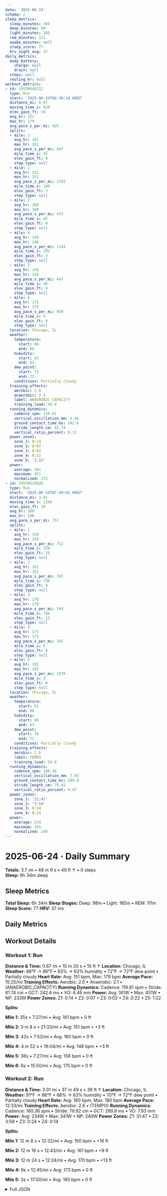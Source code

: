 ```yaml
---
date: '2025-06-24'
schema: 2
sleep_metrics:
  sleep_minutes: 394
  deep_minutes: 98
  light_minutes: 185
  rem_minutes: 111
  awake_minutes: null
  sleep_score: 77
  hrv_night_avg: 37
daily_metrics:
  body_battery:
    charge: null
    drain: null
  steps: null
  resting_hr: null
workout_metrics:
- id: 19530646212
  type: Run
  start: '2025-06-24T08:30:18.000Z'
  distance_mi: 0.67
  moving_time_s: 620
  elev_gain_ft: 10
  avg_hr: 151
  max_hr: 179
  avg_pace_s_per_mi: 925
  splits:
  - mile: 1
    avg_hr: 161
    max_hr: 161
    avg_pace_s_per_mi: 447
    mile_time_s: 35
    elev_gain_ft: 0
    step_type: null
  - mile: 2
    avg_hr: 151
    max_hr: 151
    avg_pace_s_per_mi: 1293
    mile_time_s: 188
    elev_gain_ft: 3
    step_type: null
  - mile: 3
    avg_hr: 160
    max_hr: 160
    avg_pace_s_per_mi: 473
    mile_time_s: 42
    elev_gain_ft: 0
    step_type: null
  - mile: 4
    avg_hr: 148
    max_hr: 148
    avg_pace_s_per_mi: 1144
    mile_time_s: 292
    elev_gain_ft: 3
    step_type: null
  - mile: 5
    avg_hr: 156
    max_hr: 156
    avg_pace_s_per_mi: 447
    mile_time_s: 36
    elev_gain_ft: 0
    step_type: null
  - mile: 6
    avg_hr: 175
    max_hr: 175
    avg_pace_s_per_mi: 950
    mile_time_s: 6
    elev_gain_ft: 0
    step_type: null
  location: Chicago, IL
  weather:
    temperature:
      start: 86
      end: 86
    humidity:
      start: 63
      end: 63
    dew_point:
      start: 72
      end: 72
    conditions: Partially cloudy
  training_effects:
    aerobic: 2.0
    anaerobic: 2.1
    label: ANAEROBIC_CAPACITY
    training_load: 56.9
  running_dynamics:
    cadence_spm: 119.81
    vertical_oscillation_mm: 6.46
    ground_contact_time_ms: 242.6
    stride_length_cm: 81.74
    vertical_ratio_percent: 8.13
  power_zones:
    zone_1: 0:14
    zone_2: 0:07
    zone_3: 0:02
    zone_4: 0:22
    zone_5: '1:22'
  power:
    average: 161
    maximum: 451
    normalized: 233
- id: 19530535026
  type: Run
  start: '2025-06-24T07:49:02.000Z'
  distance_mi: 3.01
  moving_time_s: 2269
  elev_gain_ft: 39
  avg_hr: 160
  max_hr: 180
  avg_pace_s_per_mi: 753
  splits:
  - mile: 1
    avg_hr: 150
    max_hr: 150
    avg_pace_s_per_mi: 752
    mile_time_s: 728
    elev_gain_ft: 16
    step_type: null
  - mile: 2
    avg_hr: 161
    max_hr: 161
    avg_pace_s_per_mi: 763
    mile_time_s: 739
    elev_gain_ft: 9
    step_type: null
  - mile: 3
    avg_hr: 170
    max_hr: 170
    avg_pace_s_per_mi: 744
    mile_time_s: 744
    elev_gain_ft: 13
    step_type: null
  - mile: 4
    avg_hr: 173
    max_hr: 173
    avg_pace_s_per_mi: 765
    mile_time_s: 6
    elev_gain_ft: 0
    step_type: null
  - mile: 5
    avg_hr: 165
    max_hr: 165
    avg_pace_s_per_mi: 1070
    mile_time_s: 3
    elev_gain_ft: 0
    step_type: null
  location: Chicago, IL
  weather:
    temperature:
      start: 81
      end: 86
    humidity:
      start: 68
      end: 63
    dew_point:
      start: 70
      end: 72
    conditions: Partially cloudy
  training_effects:
    aerobic: 2.6
    label: TEMPO
    training_load: 54.8
  running_dynamics:
    cadence_spm: 160.36
    vertical_oscillation_mm: 7.93
    ground_contact_time_ms: 289.8
    stride_length_cm: 79.92
    vertical_ratio_percent: 9.97
  power_zones:
    zone_1: '31:47'
    zone_2: '3:59'
    zone_3: 0:24
    zone_4: 0:14
  power:
    average: 234
    maximum: 341
    normalized: 240
---
```

# 2025-06-24 · Daily Summary
**Totals:** 3.7 mi • 48 m 9 s • 49 ft ↑ • 0 steps  
**Sleep:** 6h 34m sleep

## Sleep Metrics
**Total Sleep:** 6h 34m
**Sleep Stages:** Deep: 98m • Light: 185m • REM: 111m
**Sleep Score:** 77
**HRV:** 37 ms

## Daily Metrics

## Workout Details
### Workout 1: Run
**Distance & Time:** 0.67 mi • 10 m 20 s • 10 ft ↑
**Location:** Chicago, IL
**Weather:** 86°F → 86°F • 63% → 63% humidity • 72°F → 72°F dew point • Partially cloudy
**Heart Rate:** Avg: 151 bpm, Max: 179 bpm
**Average Pace:** 15:25/mi
**Training Effects:** Aerobic: 2.0 • Anaerobic: 2.1 • (ANAEROBIC_CAPACITY)
**Running Dynamics:** Cadence: 119.81 spm • Stride: 81.74 cm • GCT: 242.6 ms • VO: 6.46 mm
**Power:** Avg: 161W • Max: 451W • NP: 233W
**Power Zones:** Z1: 0:14 • Z2: 0:07 • Z3: 0:02 • Z4: 0:22 • Z5: 1:22

**Splits:**

**Mile 1:** 35s • 7:27/mi • Avg: 161 bpm • 0 ft

**Mile 2:** 3 m 8 s • 21:33/mi • Avg: 151 bpm • +3 ft

**Mile 3:** 42s • 7:53/mi • Avg: 160 bpm • 0 ft

**Mile 4:** 4 m 52 s • 19:04/mi • Avg: 148 bpm • +3 ft

**Mile 5:** 36s • 7:27/mi • Avg: 156 bpm • 0 ft

**Mile 6:** 6s • 15:50/mi • Avg: 175 bpm • 0 ft


### Workout 2: Run
**Distance & Time:** 3.01 mi • 37 m 49 s • 39 ft ↑
**Location:** Chicago, IL
**Weather:** 81°F → 86°F • 68% → 63% humidity • 70°F → 72°F dew point • Partially cloudy
**Heart Rate:** Avg: 160 bpm, Max: 180 bpm
**Average Pace:** 12:33/mi
**Training Effects:** Aerobic: 2.6 • (TEMPO)
**Running Dynamics:** Cadence: 160.36 spm • Stride: 79.92 cm • GCT: 289.8 ms • VO: 7.93 mm
**Power:** Avg: 234W • Max: 341W • NP: 240W
**Power Zones:** Z1: 31:47 • Z2: 3:59 • Z3: 0:24 • Z4: 0:14

**Splits:**

**Mile 1:** 12 m 8 s • 12:32/mi • Avg: 150 bpm • +16 ft

**Mile 2:** 12 m 19 s • 12:43/mi • Avg: 161 bpm • +9 ft

**Mile 3:** 12 m 24 s • 12:24/mi • Avg: 170 bpm • +13 ft

**Mile 4:** 6s • 12:45/mi • Avg: 173 bpm • 0 ft

**Mile 5:** 3s • 17:50/mi • Avg: 165 bpm • 0 ft



<details>
<summary>Full JSON</summary>

```json
{
  "date": "2025-06-24",
  "schema": 2,
  "sleep_metrics": {
    "sleep_minutes": 394,
    "deep_minutes": 98,
    "light_minutes": 185,
    "rem_minutes": 111,
    "awake_minutes": null,
    "sleep_score": 77,
    "hrv_night_avg": 37
  },
  "daily_metrics": {
    "body_battery": {
      "charge": null,
      "drain": null
    },
    "steps": null,
    "resting_hr": null
  },
  "workout_metrics": [
    {
      "id": 19530646212,
      "type": "Run",
      "start": "2025-06-24T08:30:18.000Z",
      "distance_mi": 0.67,
      "moving_time_s": 620,
      "elev_gain_ft": 10,
      "avg_hr": 151,
      "max_hr": 179,
      "avg_pace_s_per_mi": 925,
      "splits": [
        {
          "mile": 1,
          "avg_hr": 161,
          "max_hr": 161,
          "avg_pace_s_per_mi": 447,
          "mile_time_s": 35,
          "elev_gain_ft": 0,
          "step_type": null
        },
        {
          "mile": 2,
          "avg_hr": 151,
          "max_hr": 151,
          "avg_pace_s_per_mi": 1293,
          "mile_time_s": 188,
          "elev_gain_ft": 3,
          "step_type": null
        },
        {
          "mile": 3,
          "avg_hr": 160,
          "max_hr": 160,
          "avg_pace_s_per_mi": 473,
          "mile_time_s": 42,
          "elev_gain_ft": 0,
          "step_type": null
        },
        {
          "mile": 4,
          "avg_hr": 148,
          "max_hr": 148,
          "avg_pace_s_per_mi": 1144,
          "mile_time_s": 292,
          "elev_gain_ft": 3,
          "step_type": null
        },
        {
          "mile": 5,
          "avg_hr": 156,
          "max_hr": 156,
          "avg_pace_s_per_mi": 447,
          "mile_time_s": 36,
          "elev_gain_ft": 0,
          "step_type": null
        },
        {
          "mile": 6,
          "avg_hr": 175,
          "max_hr": 175,
          "avg_pace_s_per_mi": 950,
          "mile_time_s": 6,
          "elev_gain_ft": 0,
          "step_type": null
        }
      ],
      "location": "Chicago, IL",
      "weather": {
        "temperature": {
          "start": 86,
          "end": 86
        },
        "humidity": {
          "start": 63,
          "end": 63
        },
        "dew_point": {
          "start": 72,
          "end": 72
        },
        "conditions": "Partially cloudy"
      },
      "training_effects": {
        "aerobic": 2.0,
        "anaerobic": 2.1,
        "label": "ANAEROBIC_CAPACITY",
        "training_load": 56.9
      },
      "running_dynamics": {
        "cadence_spm": 119.81,
        "vertical_oscillation_mm": 6.46,
        "ground_contact_time_ms": 242.6,
        "stride_length_cm": 81.74,
        "vertical_ratio_percent": 8.13
      },
      "power_zones": {
        "zone_1": "0:14",
        "zone_2": "0:07",
        "zone_3": "0:02",
        "zone_4": "0:22",
        "zone_5": "1:22"
      },
      "power": {
        "average": 161,
        "maximum": 451,
        "normalized": 233
      }
    },
    {
      "id": 19530535026,
      "type": "Run",
      "start": "2025-06-24T07:49:02.000Z",
      "distance_mi": 3.01,
      "moving_time_s": 2269,
      "elev_gain_ft": 39,
      "avg_hr": 160,
      "max_hr": 180,
      "avg_pace_s_per_mi": 753,
      "splits": [
        {
          "mile": 1,
          "avg_hr": 150,
          "max_hr": 150,
          "avg_pace_s_per_mi": 752,
          "mile_time_s": 728,
          "elev_gain_ft": 16,
          "step_type": null
        },
        {
          "mile": 2,
          "avg_hr": 161,
          "max_hr": 161,
          "avg_pace_s_per_mi": 763,
          "mile_time_s": 739,
          "elev_gain_ft": 9,
          "step_type": null
        },
        {
          "mile": 3,
          "avg_hr": 170,
          "max_hr": 170,
          "avg_pace_s_per_mi": 744,
          "mile_time_s": 744,
          "elev_gain_ft": 13,
          "step_type": null
        },
        {
          "mile": 4,
          "avg_hr": 173,
          "max_hr": 173,
          "avg_pace_s_per_mi": 765,
          "mile_time_s": 6,
          "elev_gain_ft": 0,
          "step_type": null
        },
        {
          "mile": 5,
          "avg_hr": 165,
          "max_hr": 165,
          "avg_pace_s_per_mi": 1070,
          "mile_time_s": 3,
          "elev_gain_ft": 0,
          "step_type": null
        }
      ],
      "location": "Chicago, IL",
      "weather": {
        "temperature": {
          "start": 81,
          "end": 86
        },
        "humidity": {
          "start": 68,
          "end": 63
        },
        "dew_point": {
          "start": 70,
          "end": 72
        },
        "conditions": "Partially cloudy"
      },
      "training_effects": {
        "aerobic": 2.6,
        "label": "TEMPO",
        "training_load": 54.8
      },
      "running_dynamics": {
        "cadence_spm": 160.36,
        "vertical_oscillation_mm": 7.93,
        "ground_contact_time_ms": 289.8,
        "stride_length_cm": 79.92,
        "vertical_ratio_percent": 9.97
      },
      "power_zones": {
        "zone_1": "31:47",
        "zone_2": "3:59",
        "zone_3": "0:24",
        "zone_4": "0:14"
      },
      "power": {
        "average": 234,
        "maximum": 341,
        "normalized": 240
      }
    }
  ]
}
```
</details>

